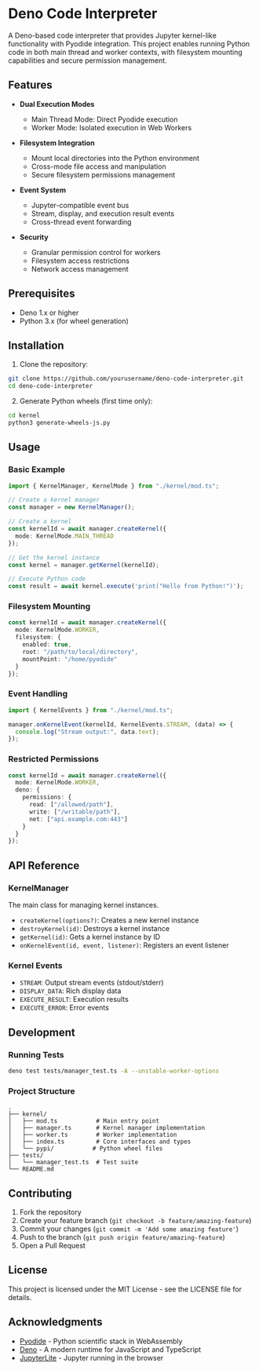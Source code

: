 # Deno Code Interpreter

A Deno-based code interpreter that provides Jupyter kernel-like functionality with Pyodide integration. This project enables running Python code in both main thread and worker contexts, with filesystem mounting capabilities and secure permission management.

## Features

- **Dual Execution Modes**
  - Main Thread Mode: Direct Pyodide execution
  - Worker Mode: Isolated execution in Web Workers

- **Filesystem Integration**
  - Mount local directories into the Python environment
  - Cross-mode file access and manipulation
  - Secure filesystem permissions management

- **Event System**
  - Jupyter-compatible event bus
  - Stream, display, and execution result events
  - Cross-thread event forwarding

- **Security**
  - Granular permission control for workers
  - Filesystem access restrictions
  - Network access management

## Prerequisites

- Deno 1.x or higher
- Python 3.x (for wheel generation)

## Installation

1. Clone the repository:
```bash
git clone https://github.com/yourusername/deno-code-interpreter.git
cd deno-code-interpreter
```

2. Generate Python wheels (first time only):
```bash
cd kernel
python3 generate-wheels-js.py
```

## Usage

### Basic Example

```typescript
import { KernelManager, KernelMode } from "./kernel/mod.ts";

// Create a kernel manager
const manager = new KernelManager();

// Create a kernel
const kernelId = await manager.createKernel({
  mode: KernelMode.MAIN_THREAD
});

// Get the kernel instance
const kernel = manager.getKernel(kernelId);

// Execute Python code
const result = await kernel.execute('print("Hello from Python!")');
```

### Filesystem Mounting

```typescript
const kernelId = await manager.createKernel({
  mode: KernelMode.WORKER,
  filesystem: {
    enabled: true,
    root: "/path/to/local/directory",
    mountPoint: "/home/pyodide"
  }
});
```

### Event Handling

```typescript
import { KernelEvents } from "./kernel/mod.ts";

manager.onKernelEvent(kernelId, KernelEvents.STREAM, (data) => {
  console.log("Stream output:", data.text);
});
```

### Restricted Permissions

```typescript
const kernelId = await manager.createKernel({
  mode: KernelMode.WORKER,
  deno: {
    permissions: {
      read: ["/allowed/path"],
      write: ["/writable/path"],
      net: ["api.example.com:443"]
    }
  }
});
```

## API Reference

### KernelManager

The main class for managing kernel instances.

- `createKernel(options?)`: Creates a new kernel instance
- `destroyKernel(id)`: Destroys a kernel instance
- `getKernel(id)`: Gets a kernel instance by ID
- `onKernelEvent(id, event, listener)`: Registers an event listener

### Kernel Events

- `STREAM`: Output stream events (stdout/stderr)
- `DISPLAY_DATA`: Rich display data
- `EXECUTE_RESULT`: Execution results
- `EXECUTE_ERROR`: Error events

## Development

### Running Tests

```bash
deno test tests/manager_test.ts -A --unstable-worker-options
```

### Project Structure

```
.
├── kernel/
│   ├── mod.ts           # Main entry point
│   ├── manager.ts       # Kernel manager implementation
│   ├── worker.ts        # Worker implementation
│   ├── index.ts         # Core interfaces and types
│   └── pypi/           # Python wheel files
├── tests/
│   └── manager_test.ts  # Test suite
└── README.md
```

## Contributing

1. Fork the repository
2. Create your feature branch (`git checkout -b feature/amazing-feature`)
3. Commit your changes (`git commit -m 'Add some amazing feature'`)
4. Push to the branch (`git push origin feature/amazing-feature`)
5. Open a Pull Request

## License

This project is licensed under the MIT License - see the LICENSE file for details.

## Acknowledgments

- [Pyodide](https://pyodide.org/) - Python scientific stack in WebAssembly
- [Deno](https://deno.land/) - A modern runtime for JavaScript and TypeScript
- [JupyterLite](https://github.com/jupyterlite/jupyterlite) - Jupyter running in the browser
